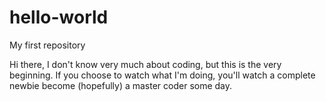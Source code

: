 # hello-world
My first repository

Hi there, I don't know very much about coding, but this is the very beginning. If you choose to watch what I'm doing, you'll watch a complete newbie become (hopefully) a master coder some day.
